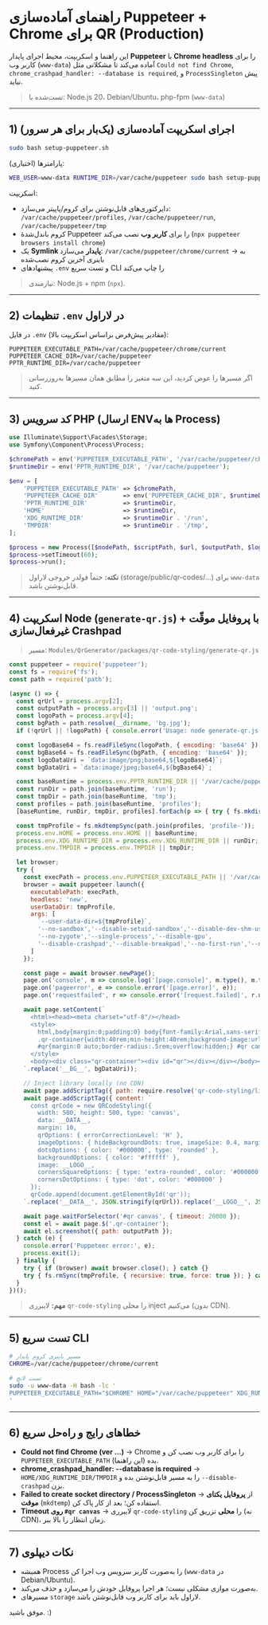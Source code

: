 # راهنمای آماده‌سازی Puppeteer + Chrome برای QR (Production)

این راهنما و اسکریپت، محیط اجرای پایدار **Puppeteer** با **Chrome headless** را برای کاربر وب (`www-data`) آماده می‌کند تا مشکلاتی مثل `Could not find Chrome`, `chrome_crashpad_handler: --database is required`, و `ProcessSingleton` پیش نیاید.

> تست‌شده با: Node.js 20، Debian/Ubuntu، php-fpm (`www-data`)

---

## 1) اجرای اسکریپت آماده‌سازی (یک‌بار برای هر سرور)

```bash
sudo bash setup-puppeteer.sh
```

پارامترها (اختیاری):
```bash
WEB_USER=www-data RUNTIME_DIR=/var/cache/puppeteer sudo bash setup-puppeteer.sh
```

اسکریپت:
- دایرکتوری‌های قابل‌نوشتن برای کروم/پاپیتر می‌سازد: `/var/cache/puppeteer/profiles`, `/var/cache/puppeteer/run`, `/var/cache/puppeteer/tmp`
- کروم باندل‌شدهٔ Puppeteer را برای **کاربر وب** نصب می‌کند (`npx puppeteer browsers install chrome`)
- یک **Symlink پایدار** می‌سازد: `/var/cache/puppeteer/chrome/current` → به باینری آخرین کروم نصب‌شده
- پیشنهادهای `.env` و تست سریع CLI را چاپ می‌کند

> نیازمندی: Node.js + npm (`npx`).

---

## 2) تنظیمات `.env` در لاراول

در فایل `.env` (مقادیر پیش‌فرض براساس اسکریپت بالا):

```env
PUPPETEER_EXECUTABLE_PATH=/var/cache/puppeteer/chrome/current
PUPPETEER_CACHE_DIR=/var/cache/puppeteer
PPTR_RUNTIME_DIR=/var/cache/puppeteer
```

> اگر مسیرها را عوض کردید، این سه متغیر را مطابق همان مسیرها به‌روزرسانی کنید.

---

## 3) کد سرویس PHP (ارسال ENVها به Process)

```php
use Illuminate\Support\Facades\Storage;
use Symfony\Component\Process\Process;

$chromePath = env('PUPPETEER_EXECUTABLE_PATH', '/var/cache/puppeteer/chrome/current');
$runtimeDir = env('PPTR_RUNTIME_DIR', '/var/cache/puppeteer');

$env = [
    'PUPPETEER_EXECUTABLE_PATH' => $chromePath,
    'PUPPETEER_CACHE_DIR'       => env('PUPPETEER_CACHE_DIR', $runtimeDir),
    'PPTR_RUNTIME_DIR'          => $runtimeDir,
    'HOME'                      => $runtimeDir,
    'XDG_RUNTIME_DIR'           => $runtimeDir . '/run',
    'TMPDIR'                    => $runtimeDir . '/tmp',
];

$process = new Process([$nodePath, $scriptPath, $url, $outputPath, $logoPath], null, $env);
$process->setTimeout(60);
$process->run();
```

> **نکته:** حتماً فولدر خروجی لاراول (storage/public/qr-codes/...) برای `www-data` قابل‌نوشتن باشد.

---

## 4) اسکریپت Node (`generate-qr.js`) با پروفایل موقّت + غیرفعال‌سازی Crashpad

> مسیر: `Modules/QrGenerator/packages/qr-code-styling/generate-qr.js`

```js
const puppeteer = require('puppeteer');
const fs = require('fs');
const path = require('path');

(async () => {
  const qrUrl = process.argv[2];
  const outputPath = process.argv[3] || 'output.png';
  const logoPath = process.argv[4];
  const bgPath = path.resolve(__dirname, 'bg.jpg');
  if (!qrUrl || !logoPath) { console.error('Usage: node generate-qr.js <qr_url> <output_path> <logo_path>'); process.exit(1); }

  const logoBase64 = fs.readFileSync(logoPath, { encoding: 'base64' });
  const bgBase64 = fs.readFileSync(bgPath, { encoding: 'base64' });
  const logoDataUri = `data:image/png;base64,${logoBase64}`;
  const bgDataUri = `data:image/jpeg;base64,${bgBase64}`;

  const baseRuntime = process.env.PPTR_RUNTIME_DIR || '/var/cache/puppeteer';
  const runDir = path.join(baseRuntime, 'run');
  const tmpDir = path.join(baseRuntime, 'tmp');
  const profiles = path.join(baseRuntime, 'profiles');
  [baseRuntime, runDir, tmpDir, profiles].forEach(p => { try { fs.mkdirSync(p, { recursive: true }); } catch {} });

  const tmpProfile = fs.mkdtempSync(path.join(profiles, 'profile-'));
  process.env.HOME = process.env.HOME || baseRuntime;
  process.env.XDG_RUNTIME_DIR = process.env.XDG_RUNTIME_DIR || runDir;
  process.env.TMPDIR = process.env.TMPDIR || tmpDir;

  let browser;
  try {
    const execPath = process.env.PUPPETEER_EXECUTABLE_PATH || '/var/cache/puppeteer/chrome/current';
    browser = await puppeteer.launch({
      executablePath: execPath,
      headless: 'new',
      userDataDir: tmpProfile,
      args: [
        `--user-data-dir=${tmpProfile}`,
        '--no-sandbox','--disable-setuid-sandbox','--disable-dev-shm-usage',
        '--no-zygote','--single-process','--disable-gpu',
        '--disable-crashpad','--disable-breakpad','--no-first-run','--no-default-browser-check'
      ]
    });

    const page = await browser.newPage();
    page.on('console', m => console.log('[page.console]', m.type(), m.text()));
    page.on('pageerror', e => console.error('[page.error]', e));
    page.on('requestfailed', r => console.error('[request.failed]', r.url(), r.failure()?.errorText));

    await page.setContent(`
      <html><head><meta charset="utf-8"/></head>
      <style>
        html,body{margin:0;padding:0} body{font-family:Arial,sans-serif;}
        .qr-container{width:40rem;min-height:40rem;background-image:url('__BG__');background-size:cover;display:flex;justify-content:center;align-items:center;padding:2rem;}
        #qr{margin:0 auto;border-radius:.5rem;overflow:hidden;} #qr canvas{border-radius:10px;overflow:hidden;}
      </style>
      <body><div class="qr-container"><div id="qr"></div></div></body></html>
    `.replace('__BG__', bgDataUri));

    // Inject library locally (no CDN)
    await page.addScriptTag({ path: require.resolve('qr-code-styling/lib/qr-code-styling.js') });
    await page.addScriptTag({ content: `
      const qrCode = new QRCodeStyling({
        width: 500, height: 500, type: 'canvas',
        data: __DATA__,
        margin: 10,
        qrOptions: { errorCorrectionLevel: 'H' },
        imageOptions: { hideBackgroundDots: true, imageSize: 0.4, margin: 5 },
        dotsOptions: { color: '#000000', type: 'rounded' },
        backgroundOptions: { color: '#ffffff' },
        image: __LOGO__,
        cornersSquareOptions: { type: 'extra-rounded', color: '#000000' },
        cornersDotOptions: { type: 'dot', color: '#000000' }
      });
      qrCode.append(document.getElementById('qr'));
    `.replace('__DATA__', JSON.stringify(qrUrl)).replace('__LOGO__', JSON.stringify(logoDataUri)) });

    await page.waitForSelector('#qr canvas', { timeout: 20000 });
    const el = await page.$('.qr-container');
    await el.screenshot({ path: outputPath });
  } catch (e) {
    console.error('Puppeteer error:', e);
    process.exit(1);
  } finally {
    try { if (browser) await browser.close(); } catch {}
    try { fs.rmSync(tmpProfile, { recursive: true, force: true }); } catch {}
  }
})();
```

> **مهم:** لایبرری `qr-code-styling` را محلی inject می‌کنیم (بدون CDN).

---

## 5) تست سریع CLI

```bash
# مسیر باینری کروم پایدار
CHROME=/var/cache/puppeteer/chrome/current

# تست لانچ
sudo -u www-data -H bash -lc '
PUPPETEER_EXECUTABLE_PATH="$CHROME" HOME="/var/cache/puppeteer" XDG_RUNTIME_DIR="/var/cache/puppeteer/run" TMPDIR="/var/cache/puppeteer/tmp" node -e "const p=require("puppeteer");(async()=>{const b=await p.launch({executablePath:process.env.PUPPETEER_EXECUTABLE_PATH,headless:"new",userDataDir:"/var/cache/puppeteer/profiles/test",args:["--user-data-dir=/var/cache/puppeteer/profiles/test","--no-sandbox","--disable-setuid-sandbox","--disable-dev-shm-usage","--no-zygote","--single-process","--disable-gpu","--disable-crashpad","--disable-breakpad","--no-first-run","--no-default-browser-check"]});console.log("launched");await b.close();})().catch(e=>{console.error(e);process.exit(1);});"
'
```

---

## 6) خطاهای رایج و راه‌حل سریع

- **Could not find Chrome (ver …)** → Chrome را برای کاربر وب نصب کن و `PUPPETEER_EXECUTABLE_PATH` بده (این راهنما).
- **chrome_crashpad_handler: --database is required** → `HOME/XDG_RUNTIME_DIR/TMPDIR` را به مسیر قابل‌نوشتن بده و `--disable-crashpad` بزن.
- **Failed to create socket directory / ProcessSingleton** → از **پروفایل یکتای موقت** (`mkdtemp`) استفاده کن؛ بعد از کار پاک کن.
- **Timeout روی `#qr canvas`** → لایبرری `qr-code-styling` را **محلی** تزریق کن (نه CDN)، زمان انتظار را بالا ببر.

---

## 7) نکات دیپلوی
- همیشه Process را به‌صورت کاربر سرویس وب اجرا کن (`www-data` در Debian/Ubuntu).
- به‌صورت موازی مشکلی نیست؛ هر اجرا پروفایل خودش را می‌سازد و حذف می‌کند.
- مسیرهای `storage` لاراول باید برای کاربر وب قابل‌نوشتن باشد.

موفق باشید. :)
